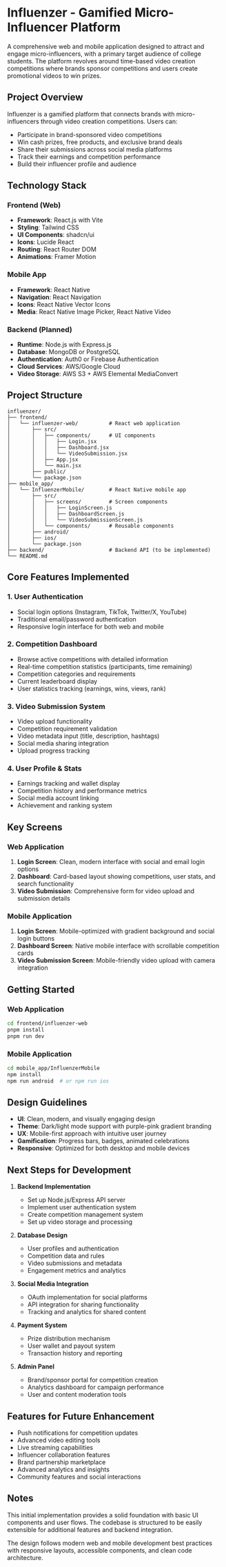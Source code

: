 # Influenzer - Gamified Micro-Influencer Platform

A comprehensive web and mobile application designed to attract and engage micro-influencers, with a primary target audience of college students. The platform revolves around time-based video creation competitions where brands sponsor competitions and users create promotional videos to win prizes.

## Project Overview

Influenzer is a gamified platform that connects brands with micro-influencers through video creation competitions. Users can:

- Participate in brand-sponsored video competitions
- Win cash prizes, free products, and exclusive brand deals
- Share their submissions across social media platforms
- Track their earnings and competition performance
- Build their influencer profile and audience

## Technology Stack

### Frontend (Web)
- **Framework**: React.js with Vite
- **Styling**: Tailwind CSS
- **UI Components**: shadcn/ui
- **Icons**: Lucide React
- **Routing**: React Router DOM
- **Animations**: Framer Motion

### Mobile App
- **Framework**: React Native
- **Navigation**: React Navigation
- **Icons**: React Native Vector Icons
- **Media**: React Native Image Picker, React Native Video

### Backend (Planned)
- **Runtime**: Node.js with Express.js
- **Database**: MongoDB or PostgreSQL
- **Authentication**: Auth0 or Firebase Authentication
- **Cloud Services**: AWS/Google Cloud
- **Video Storage**: AWS S3 + AWS Elemental MediaConvert

## Project Structure

```
influenzer/
├── frontend/
│   └── influenzer-web/          # React web application
│       ├── src/
│       │   ├── components/      # UI components
│       │   │   ├── Login.jsx
│       │   │   ├── Dashboard.jsx
│       │   │   └── VideoSubmission.jsx
│       │   ├── App.jsx
│       │   └── main.jsx
│       ├── public/
│       └── package.json
├── mobile_app/
│   └── InfluenzerMobile/        # React Native mobile app
│       ├── src/
│       │   ├── screens/         # Screen components
│       │   │   ├── LoginScreen.js
│       │   │   ├── DashboardScreen.js
│       │   │   └── VideoSubmissionScreen.js
│       │   └── components/      # Reusable components
│       ├── android/
│       ├── ios/
│       └── package.json
├── backend/                     # Backend API (to be implemented)
└── README.md
```

## Core Features Implemented

### 1. User Authentication
- Social login options (Instagram, TikTok, Twitter/X, YouTube)
- Traditional email/password authentication
- Responsive login interface for both web and mobile

### 2. Competition Dashboard
- Browse active competitions with detailed information
- Real-time competition statistics (participants, time remaining)
- Competition categories and requirements
- Current leaderboard display
- User statistics tracking (earnings, wins, views, rank)

### 3. Video Submission System
- Video upload functionality
- Competition requirement validation
- Video metadata input (title, description, hashtags)
- Social media sharing integration
- Upload progress tracking

### 4. User Profile & Stats
- Earnings tracking and wallet display
- Competition history and performance metrics
- Social media account linking
- Achievement and ranking system

## Key Screens

### Web Application
1. **Login Screen**: Clean, modern interface with social and email login options
2. **Dashboard**: Card-based layout showing competitions, user stats, and search functionality
3. **Video Submission**: Comprehensive form for video upload and submission details

### Mobile Application
1. **Login Screen**: Mobile-optimized with gradient background and social login buttons
2. **Dashboard Screen**: Native mobile interface with scrollable competition cards
3. **Video Submission Screen**: Mobile-friendly video upload with camera integration

## Getting Started

### Web Application
```bash
cd frontend/influenzer-web
pnpm install
pnpm run dev
```

### Mobile Application
```bash
cd mobile_app/InfluenzerMobile
npm install
npm run android  # or npm run ios
```

## Design Guidelines

- **UI**: Clean, modern, and visually engaging design
- **Theme**: Dark/light mode support with purple-pink gradient branding
- **UX**: Mobile-first approach with intuitive user journey
- **Gamification**: Progress bars, badges, animated celebrations
- **Responsive**: Optimized for both desktop and mobile devices

## Next Steps for Development

1. **Backend Implementation**
   - Set up Node.js/Express API server
   - Implement user authentication system
   - Create competition management system
   - Set up video storage and processing

2. **Database Design**
   - User profiles and authentication
   - Competition data and rules
   - Video submissions and metadata
   - Engagement metrics and analytics

3. **Social Media Integration**
   - OAuth implementation for social platforms
   - API integration for sharing functionality
   - Tracking and analytics for shared content

4. **Payment System**
   - Prize distribution mechanism
   - User wallet and payout system
   - Transaction history and reporting

5. **Admin Panel**
   - Brand/sponsor portal for competition creation
   - Analytics dashboard for campaign performance
   - User and content moderation tools

## Features for Future Enhancement

- Push notifications for competition updates
- Advanced video editing tools
- Live streaming capabilities
- Influencer collaboration features
- Brand partnership marketplace
- Advanced analytics and insights
- Community features and social interactions

## Notes

This initial implementation provides a solid foundation with basic UI components and user flows. The codebase is structured to be easily extensible for additional features and backend integration.

The design follows modern web and mobile development best practices with responsive layouts, accessible components, and clean code architecture.

